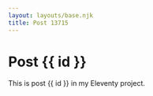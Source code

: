 ```yaml
---
layout: layouts/base.njk
title: Post 13715
---
```


# Post {{ id }}

This is post {{ id }} in my Eleventy project.
